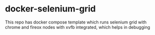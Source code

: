 # docker-selenium-grid
This repo has docker compose template which runs selenium grid with chrome and fireox nodes with xvfb integrated, which helps in debugging
